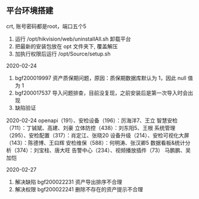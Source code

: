 ## 平台环境搭建
crt, 账号密码都是root，端口五个5
1. 运行 /opt/hikvision/web/uninstallAll.sh 卸载平台
2. 把最新的安装包放在 opt 文件夹下, 覆盖解压
3. 加执行权限后运行 /opt/Source/setup.sh

2020-02-24
1. bgf200019997 资产质保期问题，原因：质保期数据库默认为 1，因此 null 值为 1
2. bgf200017537 导入问题排查，目前没复现，之前安装后是第一次导入时会出现
3. 缺陷验证

2020-02-24
openapi（191）、安检设备（196）：厉海洋7、王立
智慧安检（711）：丁铖斌、高建、刘豪
立体防控（438）：刘东阳5、王根
系统管理（295）、安检配置（317）：肖定江、张晓20
设备升级（214）、安检可视化大屏（143）：陈德博、王曰辉
安检维保（588）：何明涛、张汉卿5
数据看板&统计分析（374）：刘宝柱、唐大旺
告警中心（234）、视频播放插件（73）  马鹏鹏、吴加恺

2020-02-27
1. 解决缺陷 bgf200022231 资产导出排序不合理
2. 解决权限 bgf200022241 删除不存在的资产提示不合理